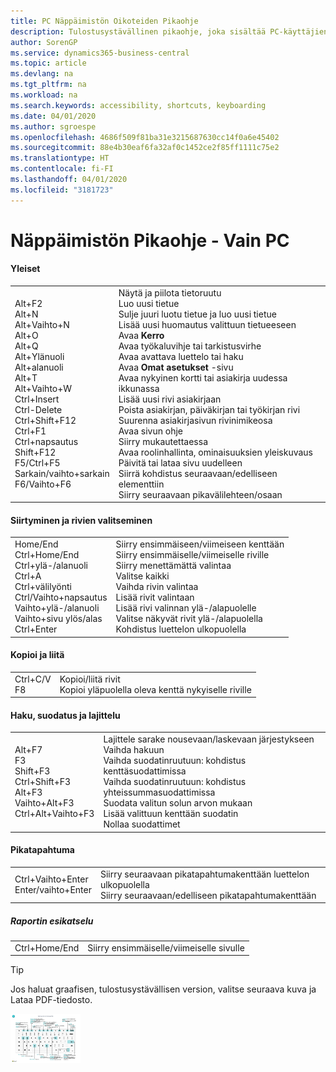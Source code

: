 ```yaml
---
title: PC Näppäimistön Oikoteiden Pikaohje
description: Tulostusystävällinen pikaohje, joka sisältää PC-käyttäjien suosituimmat oikotiet.
author: SorenGP
ms.service: dynamics365-business-central
ms.topic: article
ms.devlang: na
ms.tgt_pltfrm: na
ms.workload: na
ms.search.keywords: accessibility, shortcuts, keyboarding
ms.date: 04/01/2020
ms.author: sgroespe
ms.openlocfilehash: 4686f509f81ba31e3215687630cc14f0a6e45402
ms.sourcegitcommit: 88e4b30eaf6fa32af0c1452ce2f85ff1111c75e2
ms.translationtype: HT
ms.contentlocale: fi-FI
ms.lasthandoff: 04/01/2020
ms.locfileid: "3181723"
---
```

# <a name="keyboard-quick-reference---pc-only"></a>Näppäimistön Pikaohje - Vain PC

#### <a name="general"></a>Yleiset
|||  
|-|-|
|Alt+F2<br />Alt+N<br />Alt+Vaihto+N<br />Alt+O<br />Alt+Q<br />Alt+Ylänuoli<br />Alt+alanuoli<br />Alt+T<br />Alt+Vaihto+W<br />Ctrl+Insert<br />Ctrl-Delete<br />Ctrl+Shift+F12<br />Ctrl+F1<br />Ctrl+napsautus<br />Shift+F12<br />F5/Ctrl+F5<br />Sarkain/vaihto+sarkain<br />F6/Vaihto+F6<br />|Näytä ja piilota tietoruutu<br />Luo uusi tietue<br />Sulje juuri luotu tietue ja luo uusi tietue<br />Lisää uusi huomautus valittuun tietueeseen<br />Avaa **Kerro**<br />Avaa työkaluvihje tai tarkistusvirhe<br />Avaa avattava luettelo tai haku<br />Avaa **Omat asetukset** -sivu<br />Avaa nykyinen kortti tai asiakirja uudessa ikkunassa<br />Lisää uusi rivi asiakirjaan<br />Poista asiakirjan, päiväkirjan tai työkirjan rivi<br />Suurenna asiakirjasivun rivinimikeosa<br />Avaa sivun ohje<br />Siirry mukautettaessa<br />Avaa roolinhallinta, ominaisuuksien yleiskuvaus<br />Päivitä tai lataa sivu uudelleen<br />Siirrä kohdistus seuraavaan/edelliseen elementtiin<br />Siirry seuraavaan pikavälilehteen/osaan|

#### <a name="navigate--select-rows"></a>Siirtyminen ja rivien valitseminen
|||
|-|-|
|Home/End<br />Ctrl+Home/End <br />Ctrl+ylä-/alanuoli<br />Ctrl+A <br />Ctrl+välilyönti<br />Ctrl/Vaihto+napsautus<br />Vaihto+ylä-/alanuoli<br />Vaihto+sivu ylös/alas<br />Ctrl+Enter|Siirry ensimmäiseen/viimeiseen kenttään<br />Siirry ensimmäiselle/viimeiselle riville<br />Siirry menettämättä valintaa<br />Valitse kaikki<br />Vaihda rivin valintaa<br /> Lisää rivit valintaan<br />Lisää rivi valinnan ylä-/alapuolelle<br />Valitse näkyvät rivit ylä-/alapuolella <br />Kohdistus luettelon ulkopuolella|

#### <a name="copy--paste"></a>Kopioi ja liitä
|||
|-|-|
|Ctrl+C/V<br />F8|Kopioi/liitä rivit<br />Kopioi yläpuolella oleva kenttä nykyiselle riville|

#### <a name="search-filter--sort"></a>Haku, suodatus ja lajittelu
|||
|-|-|
|Alt+F7<br />F3<br />Shift+F3<br />Ctrl+Shift+F3<br />Alt+F3<br />Vaihto+Alt+F3<br />Ctrl+Alt+Vaihto+F3|Lajittele sarake nousevaan/laskevaan järjestykseen<br />Vaihda hakuun<br />Vaihda suodatinruutuun: kohdistus kenttäsuodattimissa<br />Vaihda suodatinruutuun: kohdistus yhteissummasuodattimissa<br />Suodata valitun solun arvon mukaan<br />Lisää valittuun kenttään suodatin<br />Nollaa suodattimet|

#### <a name="quick-entry"></a>Pikatapahtuma
|||
|-|-|
|Ctrl+Vaihto+Enter<br />Enter/vaihto+Enter|Siirry seuraavaan pikatapahtumakenttään luettelon ulkopuolella<br />Siirry seuraavaan/edelliseen pikatapahtumakenttään|


##### <a name="report-preview"></a>Raportin esikatselu
|||
|-|-|
|Ctrl+Home/End|Siirry ensimmäiselle/viimeiselle sivulle|

> [!TIP]
> Jos haluat graafisen, tulostusystävällisen version, valitse seuraava kuva ja Lataa PDF-tiedosto.
>
> [ ![](media/keyboard_shortcut_inline.png) ](media/keyboard_shortcuts.pdf)
